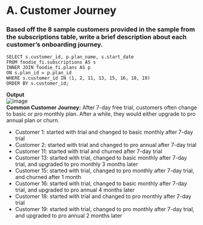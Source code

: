 # A. Customer Journey
### Based off the 8 sample customers provided in the sample from the subscriptions table, write a brief description about each customer’s onboarding journey.
```
SELECT s.customer_id, p.plan_name, s.start_date
FROM foodie_fi.subscriptions AS s
INNER JOIN foodie_fi.plans AS p
ON s.plan_id = p.plan_id
WHERE s.customer_id IN (1, 2, 11, 13, 15, 16, 18, 19)
ORDER BY s.customer_id;
```
**Output**  
![image](https://github.com/user-attachments/assets/ce7e46e4-7f3e-4fcb-96be-037890d7be66)
<br/>
**Common Customer Journey:** After 7-day free trial, customers often change to basic or pro monthly plan. After a while, they would either upgrade to pro annual plan or churn.
- Customer 1: started with trial and changed to basic monthly after 7-day trial
- Customer 2: started with trial and changed to pro annual after 7-day trial
- Customer 11: started with trial and churned after 7-day trial
- Customer 13: started with trial, changed to basic monthly after 7-day trial, and upgraded to pro monthly 3 months later
- Customer 15: started with trial, changed to pro monthly after 7-day trial, and churned after 1 month
- Customer 16: started with trial, changed to basic monthly after 7-day trial, and upgraded to pro annual 4 months later
- Customer 18: started with trial and changed to pro monthly after 7-day trial
- Customer 19: started with trial, changed to pro monthly after 7-day trial, and upgraded to pro annual 2 months later

